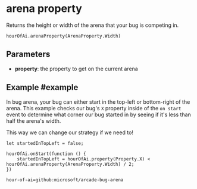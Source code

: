 # arena property

Returns the height or width of the arena that your bug is competing in.

```sig
hourOfAi.arenaProperty(ArenaProperty.Width)
```

## Parameters

* **property**: the property to get on the current arena

## Example #example

In bug arena, your bug can either start in the top-left or bottom-right of the arena. This example checks our bug's `X` property inside of the `on start` event to determine what corner our bug started in by seeing if it's less than half the arena's width.

This way we can change our strategy if we need to!

```blocks
let startedInTopLeft = false;

hourOfAi.onStart(function () {
    startedInTopLeft = hourOfAi.property(Property.X) < hourOfAi.arenaProperty(ArenaProperty.Width) / 2;
})

```

```package
hour-of-ai=github:microsoft/arcade-bug-arena
```